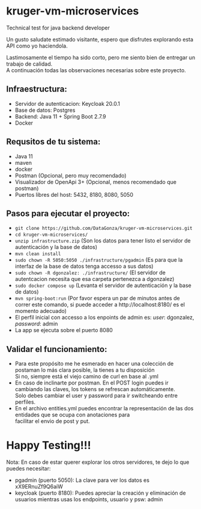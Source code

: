 # kruger-vm-microservices
Technical test for java backend developer

Un gusto saludate estimado visitante, espero que disfrutes explorando esta API como yo haciendola.

Lastimosamente el tiempo ha sido corto, pero me siento bien de entregar un trabajo de calidad.  
A continuación todas las observaciones necesarias sobre este proyecto.

## Infraestructura:
- Servidor de autenticacion: Keycloak 20.0.1
- Base de datos: Postgres
- Backend: Java 11 + Spring Boot 2.7.9
- Docker

## Requsitos de tu sistema:
- Java 11
- maven
- docker
- Postman (Opcional, pero muy recomendado)
- Visualizador de OpenApi 3+ (Opcional, menos recomendado que postman)
- Puertos libres del host: 5432, 8180, 8080, 5050

## Pasos para ejecutar el proyecto:
- `git clone https://github.com/DataGonza/kruger-vm-microservices.git`
- `cd kruger-vm-microservices/`
- `unzip infrastructure.zip` (Son los datos para tener listo el servidor de autenticación y la base de datos)
- `mvn clean install`
- `sudo chown -R 5050:5050 ./infrastructure/pgadmin` (Es para que la interfaz de la base de datos tenga accesso a sus datos)
- `sudo chown -R dgonzalez: ./infrastructure/` (El servidor de autentcacion necesita que esa carpeta pertenezca a dgonzalez)
- `sudo docker compose up` (Levanta el servidor de autenticación y la base de datos)
- `mvn spring-boot:run` (Por favor espera un par de minutos antes de correr este comando, si puede acceder a http://localhost:8180/ es el momento adecuado)
- El perfil inicial con accesso a los enpoints de admin es: *user*: dgonzalez, *password*: admin
- La app se ejecuta sobre el puerto 8080

## Validar el funcionamiento:
- Para este propósito me he esmerado en hacer una colección de postaman lo más clara posible, la tienes a tu disposición  
Si no, siempre está el viejo camino de curl en base al .yml  
- En caso de inclinarte por postman. En el POST login puedes ir cambiando las claves, los tokens se refrescan automáticamente.  
Solo debes cambiar el user y password para ir switcheando entre perfiles.
- En el archivo entities.yml puedes encontrar la representación de las dos entidades que se ocupa con anotaciones para  
facilitar el envio de post y put.

# Happy Testing!!!

Nota: En caso de estar querer explorar los otros servidores, te dejo lo que puedes necesitar:
- pgadmin (puerto 5050): La clave para ver los datos es xX9ERnuZf9Q6aiW
- keycloak (puerto 8180): Puedes apreciar la creación y eliminación de usuarios mientras usas los endpoints, usuario y psw: admin